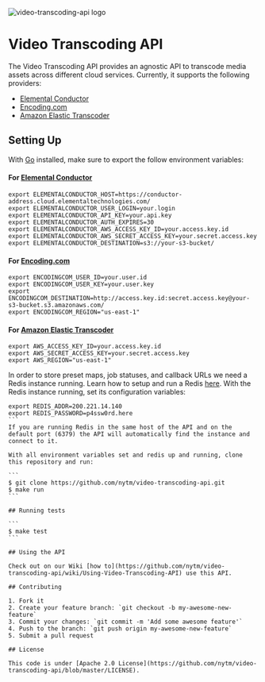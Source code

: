 
![video-transcoding-api logo](https://cloud.githubusercontent.com/assets/244265/14191217/ae825932-f764-11e5-8eb3-d070aa8f2676.png)

# Video Transcoding API

The Video Transcoding API provides an agnostic API to transcode media assets across different cloud services. Currently, it supports the following providers:

- [Elemental Conductor](http://www.elementaltechnologies.com/products/elemental-conductor)
- [Encoding.com](encoding.com)
- [Amazon Elastic Transcoder](https://aws.amazon.com/elastictranscoder/)

## Setting Up

With [Go](https://golang.org/dl/) installed, make sure to export the follow environment variables:

#### For [Elemental Conductor](http://www.elementaltechnologies.com/products/elemental-conductor)

```
export ELEMENTALCONDUCTOR_HOST=https://conductor-address.cloud.elementaltechnologies.com/
export ELEMENTALCONDUCTOR_USER_LOGIN=your.login
export ELEMENTALCONDUCTOR_API_KEY=your.api.key
export ELEMENTALCONDUCTOR_AUTH_EXPIRES=30
export ELEMENTALCONDUCTOR_AWS_ACCESS_KEY_ID=your.access.key.id
export ELEMENTALCONDUCTOR_AWS_SECRET_ACCESS_KEY=your.secret.access.key
export ELEMENTALCONDUCTOR_DESTINATION=s3://your-s3-bucket/
```

#### For [Encoding.com](encoding.com)

```
export ENCODINGCOM_USER_ID=your.user.id
export ENCODINGCOM_USER_KEY=your.user.key
export ENCODINGCOM_DESTINATION=http://access.key.id:secret.access.key@your-s3-bucket.s3.amazonaws.com/
export ENCODINGCOM_REGION="us-east-1"
```

#### For [Amazon Elastic Transcoder](https://aws.amazon.com/elastictranscoder/)

```
export AWS_ACCESS_KEY_ID=your.access.key.id
export AWS_SECRET_ACCESS_KEY=your.secret.access.key
export AWS_REGION="us-east-1"
```

In order to store preset maps, job statuses, and callback URLs we need a Redis instance running. Learn how to setup and run a Redis [here](http://redis.io/topics/quickstart). With the Redis instance running, set its configuration variables:

````
export REDIS_ADDR=200.221.14.140
export REDIS_PASSWORD=p4ssw0rd.here
```
If you are running Redis in the same host of the API and on the default port (6379) the API will automatically find the instance and connect to it. 

With all environment variables set and redis up and running, clone this repository and run:

```
$ git clone https://github.com/nytm/video-transcoding-api.git
$ make run
```

## Running tests

```
$ make test
```

## Using the API

Check out on our Wiki [how to](https://github.com/nytm/video-transcoding-api/wiki/Using-Video-Transcoding-API) use this API.

## Contributing

1. Fork it
2. Create your feature branch: `git checkout -b my-awesome-new-feature`
3. Commit your changes: `git commit -m 'Add some awesome feature'`
4. Push to the branch: `git push origin my-awesome-new-feature`
5. Submit a pull request

## License

This code is under [Apache 2.0 License](https://github.com/nytm/video-transcoding-api/blob/master/LICENSE). 


